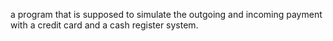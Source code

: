 a program that is supposed to simulate the outgoing and incoming payment with a credit card and a cash register system.
